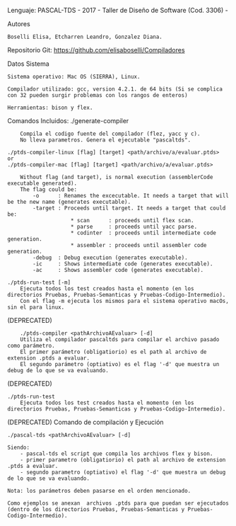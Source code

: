 Lenguaje: PASCAL-TDS - 2017 - Taller de Diseño de Software (Cod. 3306) -

Autores

	Boselli Elisa, Etcharren Leandro, Gonzalez Diana.

Repositorio Git: https://github.com/elisaboselli/Compiladores

Datos Sistema

	Sistema operativo: Mac OS (SIERRA), Linux.

	Compilador utilizado: gcc, version 4.2.1. de 64 bits (Si se complica con 32 pueden surgir problemas con los rangos de enteros)

	Herramientas: bison y flex.

Comandos Incluidos:
	./generate-compiler 

		Compila el codigo fuente del compilador (flez, yacc y c). 
		No lleva parametros. Genera el ejecutable "pascaltds".

	./ptds-compiler-linux [flag] [target] <path/archivo/a/evaluar.ptds>
	or
	./ptds-compiler-mac [flag] [target] <path/archivo/a/evaluar.ptds>

		Without flag (and target), is normal execution (assemblerCode executable generated).
		The flag could be:
    		-o      : Renames the excecutable. It needs a target that will be the new name (generates executable).
    		-target : Proceeds until target. It needs a target that could be:
    		            * scan      : proceeds until flex scan.
    		            * parse     : proceeds until yacc parse.
    		            * codinter  : proceeds until intermediate code generation.
    		            * assembler : proceeds until assembler code generation.
    		-debug  : Debug execution (generates executable).
    		-ic     : Shows intermediate code (generates executable).
    		-ac     : Shows assembler code (generates executable).

    ./ptds-run-test [-m]
    	Ejecuta todos los test creados hasta el momento (en los directorios Pruebas, Pruebas-Semanticas y Pruebas-Codigo-Intermedio).
    	Con el flag -m ejecuta los mismos para el sistema operativo macOs, sin el para linux.


(DEPRECATED)	

		./ptds-compiler <pathArchivoAEvaluar> [-d] 
		Utiliza el compilador pascaltds para compilar el archivo pasado como parámetro.
		El primer parámetro (obligatiorio) es el path al archivo de extension .ptds a evaluar.
		El segundo parámetro (optiativo) es el flag '-d' que muestra un debug de lo que se va evaluando.

(DEPRECATED)

	./ptds-run-test
		Ejecuta todos los test creados hasta el momento (en los directorios Pruebas, Pruebas-Semanticas y Pruebas-Codigo-Intermedio).


(DEPRECATED) Comando de compilación y Ejecución

	./pascal-tds <pathArchivoAEvaluar> [-d] 

	Siendo:
		- pascal-tds el script que compila los archivos flex y bison.
		- primer parametro (obligatiorio) el path al archivo de extension .ptds a evaluar.
		- segundo parametro (optiativo) el flag '-d' que muestra un debug de lo que se va evaluando.

	Nota: los parámetros deben pasarse en el orden mencionado.

	Como ejemplos se anexan  archivos .ptds para que puedan ser ejecutados (dentro de los directorios Pruebas, Pruebas-Semanticas y Pruebas-Codigo-Intermedio).
